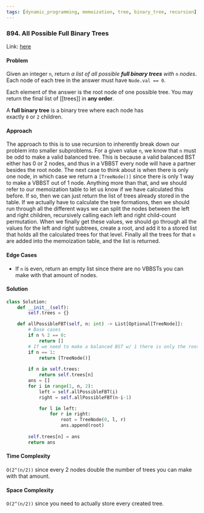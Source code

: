 ```yaml
---
tags: [dynamic_programming, memoization, tree, binary_tree, recursion]
---
```

### 894. All Possible Full Binary Trees

Link: [here](https://leetcode.com/problems/all-possible-full-binary-trees/description/)

#### Problem
Given an integer `n`, return _a list of all possible **full binary trees** with_ `n` _nodes_. Each node of each tree in the answer must have `Node.val == 0`.

Each element of the answer is the root node of one possible tree. You may return the final list of [[trees]] in **any order**.

A **full binary tree** is a binary tree where each node has exactly `0` or `2` children.

#### Approach
The approach to this is to use recursion to inherently break down our problem into smaller subproblems. For a given value `n`, we know that `n` must be odd to make a valid balanced tree. This is because a valid balanced BST either has 0 or 2 nodes, and thus in a VBBST every node will have a partner besides the root node. 
The next case to think about is when there is only one node, in which case we return a `[TreeNode()]` since there is only 1 way to make a VBBST out of 1 node. 
Anything more than that, and we should refer to our memoization table to let us know if we have calculated this before. If so, then we can just return the list of trees already stored in the table. 
If we actually have to calculate the tree formations, then we should run through all the different ways we can split the nodes between the left and right children, recursively calling each left and right child-count permutation.
When we finally get these values, we should go through all the values for the left and right subtrees, create a root, and add it to a stored list that holds all the calculated trees for that level.
Finally all the trees for that `n` are added into the memoization table, and the list is returned.

#### Edge Cases
- If `n` is even, return an empty list since there are no VBBSTs you can make with that amount of nodes. 

#### Solution
```python 
class Solution:
    def __init__(self): 
        self.trees = {}

    def allPossibleFBT(self, n: int) -> List[Optional[TreeNode]]:
        # Base cases
        if n % 2 == 0:
            return []
        # If we need to make a balanced BST w/ 1 there is only the root
        if n == 1:
            return [TreeNode()]
        
        if n in self.trees:
            return self.trees[n]
        ans = []
        for i in range(1, n, 2):
            left = self.allPossibleFBT(i)
            right = self.allPossibleFBT(n-i-1)

            for l in left:
                for r in right:
                    root = TreeNode(0, l, r)
                    ans.append(root)
        
        self.trees[n] = ans
        return ans
```

#### Time Complexity
`O(2^(n/2))` since every 2 nodes double the number of trees you can make with that amount.

#### Space Complexity
`O(2^(n/2))` since you need to actually store every created tree.